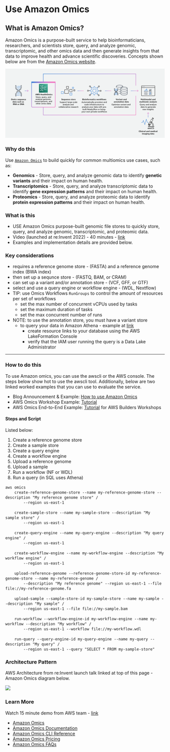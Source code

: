 # Use Amazon Omics

## What is Amazon Omics? 
Amazon Omics is a purpose-built service to help bioinformaticians, researchers, and scientists store, query, and analyze genomic, transcriptomic, and other omics data and then generate insights from that data to improve health and advance scientific discoveries. Concepts shown below are from the [Amazon Omics website](https://aws.amazon.com/omics/).

<img src="https://github.com/lynnlangit/aws-for-bioinformatics/blob/main/3_VMs_%26_Batch-LYNN/images/omics-concepts.png">

### Why do this
Use [`Amazon Omics`](https://aws.amazon.com/omics/) to build quickly for common multiomics use cases, such as:
- **Genomics** - Store, query, and analyze genomic data to identify **genetic variants** and their impact on human health.
- **Transcriptomics** - Store, query, and analyze transcriptomic data to identify **gene expression patterns** and their impact on human health.
- **Proteomics** - Store, query, and analyze proteomic data to identify **protein expression patterns** and their impact on human health.

### What is this
- USE Amazon Omics purpose-built genomic file stores to quickly store, query, and analyze genomic, transcriptomic, and proteomic data.  
- Video (launched at re:Invent 2022) - 40 minutes - [link](https://www.youtube.com/watch?v=46SLOjuMM6o)
- Examples and implementation details are provided below.

### Key considerations
- requires a reference genome store - (FASTA) and a reference genome index (BWA index)
- then set up a sequnce store - (FASTQ, BAM, or CRAM)
- can set up a variant and/or annotation store - (VCF, GFF, or GTF)
- select and use a query engine or workflow engine - (WDL, Nextflow)
- TIP: use Omics Workflows `RunGroups` to control the amount of resources per set of workflows
    - set the max number of concurrent vCPUs used by tasks 
    - set the maximum duration of tasks
    - set the max concurrent number of runs
- NOTE: to use the annotation store, you must have a variant store
    - to query your data in Amazon Athena - example at [link](https://github.com/aws-samples/amazon-omics-tutorials/blob/main/notebooks/200-omics_analytics.ipynb)
        - create resource links to your database using the AWS LakeFormation Console
        - verify that the IAM user running the query is a Data Lake Administrator

----

### How to do this

To use Amazon omics, you can use the awscli or the AWS console. The steps below show hot to use the awscli tool. Additionally, below are two linked worked examples that you can use to evaluate the service. 
- Blog Announcement & Example: [How to use Amazon Omics](https://aws.amazon.com/blogs/aws/introducing-amazon-omics-a-purpose-built-service-to-store-query-and-analyze-genomic-and-biological-data-at-scale/)
- AWS Omics Workshop Example: [Tutorial](https://catalog.us-east-1.prod.workshops.aws/workshops/af31b35a-c7ba-4037-acd7-e70e9135b2f8/en-US)
- AWS Omics End-to-End Example: [Tutorial](https://catalog.workshops.aws/amazon-omics-end-to-end/en-US) for AWS Builders Workshops


#### Steps and Script

Listed below:  

1. Create a reference genome store
2. Create a sample store
3. Create a query engine
4. Create a workflow engine
5. Upload a reference genome
6. Upload a sample
7. Run a workflow (NF or WDL)
8. Run a query (in SQL uses Athena)

```
aws omics 
    create-reference-genome-store --name my-reference-genome-store --description "My reference genome store" /
        --region us-east-1
    
    create-sample-store --name my-sample-store --description "My sample store" /
        --region us-east-1
    
    create-query-engine --name my-query-engine --description "My query engine" /
        --region us-east-1
    
    create-workflow-engine --name my-workflow-engine --description "My workflow engine" /
        --region us-east-1
    
    upload-reference-genome --reference-genome-store-id my-reference-genome-store --name my-reference-genome / 
        --description "My reference genome" --region us-east-1 --file file://my-reference-genome.fa
        
    upload-sample --sample-store-id my-sample-store --name my-sample --description "My sample" /    
        --region us-east-1 --file file://my-sample.bam
    
    run-workflow --workflow-engine-id my-workflow-engine --name my-workflow --description "My workflow" /
        --region us-east-1 --workflow file://my-workflow.wdl
        
    run-query --query-engine-id my-query-engine --name my-query --description "My query" /
        --region us-east-1 --query "SELECT * FROM my-sample-store"
```
### Architecture Pattern

AWS Architecture from re:Invent launch talk linked at top of this page - Amazon Omics diagram below.  

<img src="https://github.com/lynnlangit/aws-for-bioinformatics/blob/main/3_VMs_%26_Batch-LYNN/images/omics-d.png">

### Learn More
Watch 15 minute demo from AWS team - [link](https://www.youtube.com/watch?v=1HHDyZwKaBA)
- [Amazon Omics](https://aws.amazon.com/omics/)
- [Amazon Omics Documentation](https://docs.aws.amazon.com/omics/index.html)
- [Amazon Omics CLI Reference](https://docs.aws.amazon.com/cli/latest/reference/omics/index.html)
- [Amazon Omics Pricing](https://aws.amazon.com/omics/pricing/)
- [Amazon Omics FAQs](https://aws.amazon.com/omics/faqs/)






